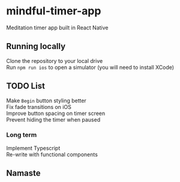 # mindful-timer-app

Meditation timer app built in React Native

## Running locally

Clone the repository to your local drive\
Run `npm run ios` to open a simulator (you will need to install XCode)

## TODO List

Make `Begin` button styling better\
Fix fade transitions on iOS\
Improve button spacing on timer screen\
Prevent hiding the timer when paused

### Long term

Implement Typescript\
Re-write with functional components

## Namaste
